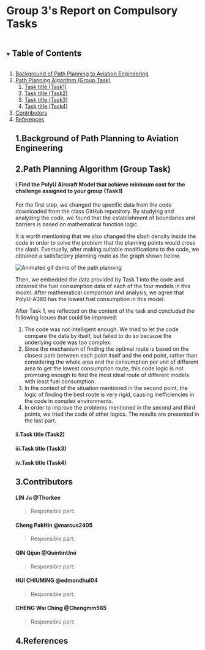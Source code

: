 # Group 3's Report on Compulsory Tasks

<!-- TABLE OF CONTENTS -->
<details open="open">
  <summary><h2 style="display: inline-block">Table of Contents</h2></summary>
  <ol>
    <li>
      <a href="#Background">Background of Path Planning to Aviation Engineering</a>
    </li>
    <li>
      <a href="#Task">Path Planning Algorithm (Group Task)</a>
      <ol>
        <li>
          <a href="#Task1">Task title (Task1)</a>
        </li>
        <li>
          <a href="#Task2">Task title (Task2)</a>
        </li>
        <li>
          <a href="#Task3">Task title (Task3)</a>
        </li>
        <li>
          <a href="#Task4">Task title (Task4)</a>
        </li>
      </ol>
    </li>
    <li>
      <a href="#Contributors">Contributors</a>
    </li>
    <li>
     <a href="#4.References">References</a>


<!-- ABOUT THE PROJECT -->


<a id="Background"></a>
## 1.Background of Path Planning to Aviation Engineering


<a id="Task"></a>
## 2.Path Planning Algorithm (Group Task)


<a id="Task1"></a>
#### i.Find the PolyU Aircraft Model that achieve minimum cost for the challenge assigned to your group (Task1)
For the first step, we changed the specific data from the code downloaded from the class GitHub repository. By studying and analyzing the code, we found that the establishment of boundaries and barriers is based on mathematical function logic. 

It is worth mentioning that we also changed the slash density inside the code in order to solve the problem that the planning points would cross the slash. Eventually, after making suitable modifications to the code, we obtained a satisfactory planning route as the graph shown below.

![Animated gif demo of the path planning](https://github.com/Thorkee/ENG1003_w1_Group3/blob/main/Image%20Resources/sample.gif)

Then, we embedded the data provided by Task 1 into the code and obtained the fuel consumption data of each of the four models in this model. After mathematical comparison and analysis, we agree that PolyU-A380 has the lowest fuel consumption in this model.

After Task 1, we reflected on the content of the task and concluded the following issues that could be improved:
  1. The code was not intelligent enough. We tried to let the code compare the data by itself, but failed to do so because the underlying code was too complex.
  2. Since the mechanism of finding the optimal route is based on the closest path between each point itself and the end point, rather than considering the whole area and the consumption per unit of different area to get the lowest consumption route, this code logic is not promising enough to find the most ideal route of different models with least fuel consumption. 
  3. In the context of the situation mentioned in the second point, the logic of finding the best route is very rigid, causing inefficiencies in the code in complex environments.
  4. In order to improve the problems mentioned in the second and third points, we tried the code of other logics. The results are presented in the last part.

<a id="Task2"></a>
#### ii.Task title (Task2)

<a id="Task3"></a>
#### iii.Task title (Task3)

<a id="Task4"></a>
#### iv.Task title (Task4)


<a id="Contributors"></a>
## 3.Contributors

#### LIN Ju @Thorkee
> Responsible part:

#### Cheng PakHin @marcus2405
> Responsible part:

#### QIN Qijun @QuintinUmi
> Responsible part:

#### HUI CHIUMING @edmondhui04
> Responsible part:

#### CHENG Wai Ching @Chengmm565
> Responsible part:

## 4.References







